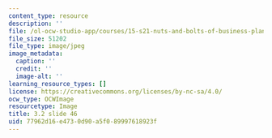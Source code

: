 ```yaml
---
content_type: resource
description: ''
file: /ol-ocw-studio-app/courses/15-s21-nuts-and-bolts-of-business-plans-january-iap-2014/77962d16e4730d90a5f089997618923f_Slide46.JPG
file_size: 51202
file_type: image/jpeg
image_metadata:
  caption: ''
  credit: ''
  image-alt: ''
learning_resource_types: []
license: https://creativecommons.org/licenses/by-nc-sa/4.0/
ocw_type: OCWImage
resourcetype: Image
title: 3.2 slide 46
uid: 77962d16-e473-0d90-a5f0-89997618923f
---
```

